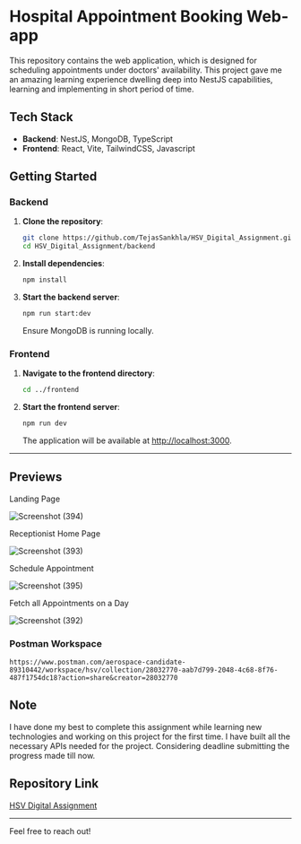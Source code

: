 # Hospital Appointment Booking Web-app

This repository contains the web application, which is designed for scheduling appointments under doctors' availability. This project gave me an amazing learning experience dwelling deep into NestJS capabilities, learning and implementing in short period of time. 

## Tech Stack

- **Backend**: NestJS, MongoDB, TypeScript
- **Frontend**: React, Vite, TailwindCSS, Javascript

## Getting Started

### Backend

1. **Clone the repository**:
    ```bash
    git clone https://github.com/TejasSankhla/HSV_Digital_Assignment.git
    cd HSV_Digital_Assignment/backend
    ```

2. **Install dependencies**:
    ```bash
    npm install
    ```

3. **Start the backend server**:
    ```bash
    npm run start:dev
    ```

   Ensure MongoDB is running locally.

### Frontend

1. **Navigate to the frontend directory**:
    ```bash
    cd ../frontend
    ```

2. **Start the frontend server**:
    ```bash
    npm run dev
    ```

   The application will be available at [http://localhost:3000](http://localhost:3000).



---

## Previews

Landing Page

![Screenshot (394)](https://github.com/TejasSankhla/HSV_Digital_Assignment/assets/96951896/c27c344a-64b6-471f-9eee-309816040130)

Receptionist Home Page

![Screenshot (393)](https://github.com/TejasSankhla/HSV_Digital_Assignment/assets/96951896/c5e57f30-2505-49aa-a059-14ee57ce6217)

Schedule Appointment

![Screenshot (395)](https://github.com/TejasSankhla/HSV_Digital_Assignment/assets/96951896/34fbbf05-3f0c-4eda-9314-58c31897b836)


Fetch all Appointments on a Day

![Screenshot (392)](https://github.com/TejasSankhla/HSV_Digital_Assignment/assets/96951896/a0ab83c5-9054-4731-b70e-1ccf82765af6)



### Postman Workspace
```
https://www.postman.com/aerospace-candidate-89310442/workspace/hsv/collection/28032770-aab7d799-2048-4c68-8f76-487f1754dc18?action=share&creator=28032770
```


##  Note
I have done my best to complete this assignment while learning new technologies and working on this project for the first time. I have built all the necessary APIs needed for the project. Considering deadline submitting the progress made till now.

## Repository Link

[HSV Digital Assignment](https://github.com/TejasSankhla/HSV_Digital_Assignment.git)

---

Feel free to reach out!

